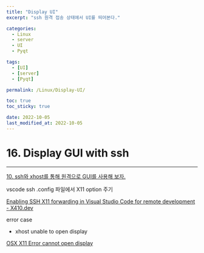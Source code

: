 ```yaml
---
title: "Display UI"
excerpt: "ssh 원격 접송 상태에서 UI를 띄어본다."

categories:
  - Linux
  - server
  - UI
  - Pyqt

tags:
  - [UI]
  - [server]
  - [Pyqt]

permalink: /Linux/Display-UI/

toc: true
toc_sticky: true

date: 2022-10-05
last_modified_at: 2022-10-05
---
```


# 16. Display GUI with ssh

---

[10. ssh와 xhost를 통해 원격으로 GUI를 사용해 보자.](https://m.blog.naver.com/occidere/221133121595)

vscode ssh .config 파일에서 X11 option 주기

[Enabling SSH X11 forwarding in Visual Studio Code for remote development - X410.dev](https://x410.dev/cookbook/enabling-ssh-x11-forwarding-in-visual-studio-code-for-remote-development/)

error case

- xhost unable to open display

[OSX X11 Error cannot open display](https://stackoverflow.com/questions/48335431/osx-x11-error-cannot-open-display)